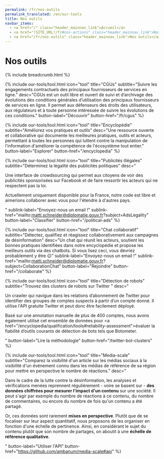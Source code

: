 ```yaml
---
permalink: /fr/nos-outils
permalink_translated: /en/our-tools
title: Nos outils
navbar_items:
  - <a href="/" class="header_mainnav_link">Accueil</a>
  - <a href="!SITE_URL!/fr#nos-actions" class="header_mainnav_link">Nos actions</a>
  - <a href="/fr/nos-outils" class="header_mainnav_link">Nos outils</a>
---
```


# Nos outils

{% include breadcrumb.html %}

{% include our-tools/tool.html
icon="tool"
title="CGUs"
subtitle="Suivre les engagements contractuels des principaux fournisseurs de services en ligne."
desc="CGUs est un outil libre et ouvert de suivi et d’archivage des évolutions des conditions générales d’utilisation des principaux fournisseurs de services en ligne. Il permet aux défenseurs des droits des utilisateurs, aux régulateurs et à toute personne intéressée de suivre les évolutions de ces conditions."
button-label="Découvrir"
button-href="/fr/cgus" %}

{% include our-tools/tool.html
icon="tool"
title="Encyclopédie"
subtitle="Améliorez vos pratiques et outils"
desc="Une ressource ouverte et collaborative qui documente les meilleures pratiques, outils et acteurs, permettant à toutes les personnes qui luttent contre la manipulation de l'information d'améliorer la compétence de l'écosystème tout entier."
button-label="Explorer"
button-href="/encyclopedia" %}

{% include our-tools/tool.html
icon="tool"
title="Publicités illégales"
subtitle="Déterminez la légalité des publicités politiques"
desc="<p>Une interface de crowdsourcing qui permet aux citoyens de voir des publicités sponsorisées sur Facebook et de faire ressortir les acteurs qui ne respectent pas la loi.</p><p>Actuellement uniquement disponible pour la France, notre code est libre et aimerions collaborer avec vous pour l'étendre à d'autres pays.</p>"
sublink-label="Envoyez-nous un email !"
sublink-href="mailto:matti.schneider@diplomatie.gouv.fr?subject=AdsLegality"
button-label="Classifier"
button-href="/political-ads" %}

{% include our-tools/tool.html
icon="tool"
title="Chat collaboratif"
subtitle="Détectez, qualifiez et réagissez collaborativement aux campagnes de désinformation"
desc="Un chat qui réunit les acteurs, soutient les bonnes pratiques identifiées dans notre encyclopédie et propose les meilleurs outils via des chatbots. Si vous lisez ceci, vous devriez probablement y être 😉"
sublink-label="Envoyez-nous un email !"
sublink-href="mailto:matti.schneider@diplomatie.gouv.fr?subject=CollaborationChat"
button-label="Rejoindre"
button-href="/collaborate" %}

{% include our-tools/tool.html
icon="tool"
title="Détection de robots"
subtitle="Trouvez des clusters de robots sur Twitter "
desc="<p>Un crawler qui navigue dans les relations d’abonnement de Twitter pour identifier des groupes de comptes suspects à partir d’un compte donné. Il utilise l'API gratuite Twitter et peut donc être facilement déployé. </p><p>Basé sur une annotation manuelle de plus de 400&nbsp;comptes, nous avons également utilisé cet ensemble de données pour <a href=\"/encyclopedia/qualification/tools#reliability-assessment\">évaluer la fiabilité</a> d’outils courants de détection de bots tels que Botometer.</p>"
button-label="Lire la méthodologie"
button-href="/twitter-bot-clusters" %}

{% include our-tools/tool.html
icon="tool"
title="Media-scale"
subtitle="Comparez la visibilité d'un article sur les médias sociaux à la visibilité d'un événement connu dans les médias de référence de sa région pour mettre en perspective le nombre de réactions."
desc="<p>Dans le cadre de la lutte contre la désinformation, les analyses et vérifications menées reprennent régulièrement - voire se basent sur - <strong>des données chiffrées pour mesurer l'impact d'un contenu</strong> sur une société. Il peut s'agir par exemple du nombre de réactions à ce contenu, du nombre de commentaires, ou encore du nombre de fois qu'un contenu a été partagé.</p><p>Or, ces données sont rarement <strong>mises en perspective</strong>. Plutôt que de se focaliser sur leur aspect quantitatif, nous proposons de les organiser en fonction d'une échelle de pertinence. Ainsi, en considérant le sujet du contenu plutôt que son nombre de partages, on aboutit à une <strong>échelle de référence qualitative</strong>.</p>"
button-label="Utiliser l'API"
button-href="https://github.com/ambanum/media-scale#api" %}